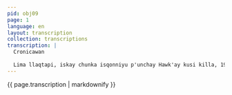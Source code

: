 ```yaml
---
pid: obj09
page: 1
language: en
layout: transcription
collection: transcriptions
transcription: |
  Cronicawan
  
  Lima llaqtapi, iskay chunka isqonniyu p'unchay Hawk'ay kusi killa, 1975 watapi. LIMA, TUESDAY, JULY 29, 1975
---
```


{{ page.transcription | markdownify }}
